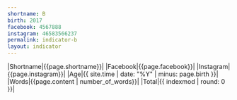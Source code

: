 ```yaml
---
shortname: B
birth: 2017
facebook: 4567888
instagram: 46583566237
permalink: indicator-b
layout: indicator
---
```


|Shortname|{{page.shortname}}|
|Facebook|{{page.facebook}}|
|Instagram|{{page.instagram}}|
|Age|{{ site.time | date: "%Y" | minus: page.birth }}|
|Words|{{page.content | number_of_words}}|
|Total|{{ indexmod | round: 0 }}|
